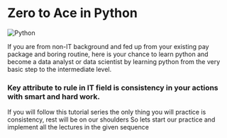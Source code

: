 #  Zero to Ace in Python
![Python](https://user-images.githubusercontent.com/111684119/219338231-97d52480-c13f-4fc5-9d65-cfaf63cceac4.jpeg)

If you are from non-IT background and fed up from your existing pay package and boring routine, here is your chance to learn python and become a data analyst or data scientist by learning python from the very basic step to the intermediate level.

### Key attribute to rule in IT field is consistency in your actions with smart and hard work.
If you will follow this tutorial series the only thing you will practice is consistency, rest will be on our shoulders
So lets start our practice and implement all the lectures in the given sequence
